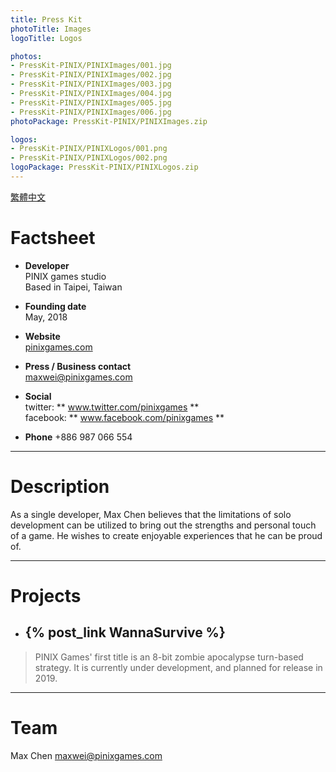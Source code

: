 ```yaml
---
title: Press Kit
photoTitle: Images
logoTitle: Logos

photos: 
- PressKit-PINIX/PINIXImages/001.jpg
- PressKit-PINIX/PINIXImages/002.jpg
- PressKit-PINIX/PINIXImages/003.jpg
- PressKit-PINIX/PINIXImages/004.jpg
- PressKit-PINIX/PINIXImages/005.jpg
- PressKit-PINIX/PINIXImages/006.jpg
photoPackage: PressKit-PINIX/PINIXImages.zip

logos: 
- PressKit-PINIX/PINIXLogos/001.png
- PressKit-PINIX/PINIXLogos/002.png
logoPackage: PressKit-PINIX/PINIXLogos.zip
---
```

<!--連結管理-->
[PINIXWebLink]: http://www.pinixgames.com
<!--連結管理-->
<a href="../zh-TW/" class="button small" target=_self>繁體中文</a>
# Factsheet
+ **Developer**  
PINIX games studio  
Based in Taipei, Taiwan

+ **Founding date**  
May, 2018

+ **Website**  
[pinixgames.com][PINIXWebLink]

+ **Press / Business contact**  
maxwei@pinixgames.com

+ **Social**  
twitter: ** www.twitter.com/pinixgames **  
facebook: ** www.facebook.com/pinixgames **

+ **Phone**
+886 987 066 554

---

# Description
As a single developer, Max Chen believes that the limitations of solo development can be utilized to bring out the strengths and personal touch of a game. He wishes to create enjoyable experiences that he can be proud of.

---

# Projects  
+ ## {% post_link WannaSurvive %}
> PINIX Games' first title is an 8-bit zombie apocalypse turn-based strategy.
> It is currently under development, and planned for release in 2019.

---

# Team
Max Chen
maxwei@pinixgames.com